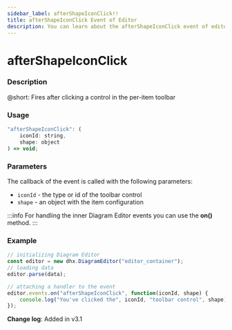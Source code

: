 ```yaml
---
sidebar_label: afterShapeIconClick!!
title: afterShapeIconClick Event of Editor
description: You can learn about the afterShapeIconClick event of editor in the documentation of the DHTMLX JavaScript Diagram library. Browse developer guides and API reference, try out code examples and live demos, and download a free 30-day evaluation version of DHTMLX Diagram.
---
```


# afterShapeIconClick

### Description

@short: Fires after clicking a control in the per-item toolbar

### Usage

~~~js
"afterShapeIconClick": (
    iconId: string, 
    shape: object
) => void;
~~~

### Parameters

The callback of the event is called with the following parameters:

- `iconId` - the type or id of the toolbar control
- `shape` - an object with the item configuration

:::info
For handling the inner Diagram Editor events you can use the **on()** method.
:::

### Example

~~~js {6-10}
// initializing Diagram Editor
const editor = new dhx.DiagramEditor("editor_container");
// loading data
editor.parse(data);

// attaching a handler to the event
editor.events.on("afterShapeIconClick", function(iconId, shape) {
    console.log("You've clicked the", iconId, "toolbar control", shape);
});
~~~

**Change log**: Added in v3.1